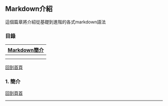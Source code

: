 ## Markdown介紹

這個篇章將介紹從基礎到進階的各式markdown語法

### 目錄

| [Markdown簡介](#簡介) |
| --------------------- |
|                       |
|                       |



[回到首頁](../index.md)

### 1. 簡介





[回到頁首](#目錄)

---